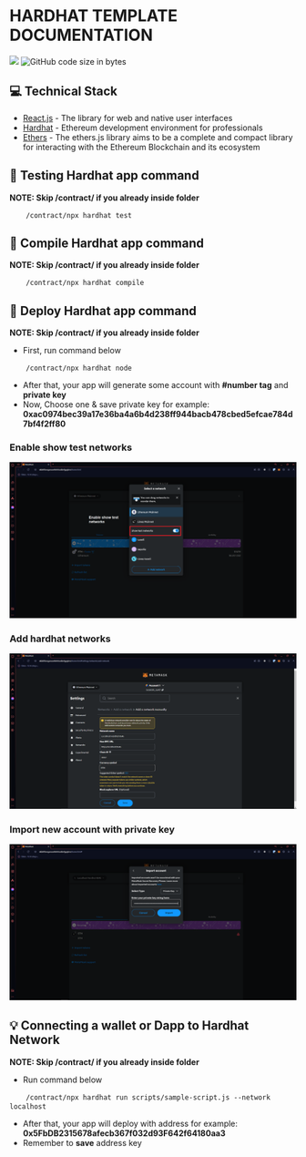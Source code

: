 # HARDHAT TEMPLATE DOCUMENTATION

<img src="https://img.shields.io/github/stars/minhtrifit/blockchain-getting-started"/> ![GitHub code size in bytes](https://img.shields.io/github/languages/code-size/minhtrifit/blockchain-getting-started)

## 💻 Technical Stack

- [React.js](https://react.dev) - The library for web and native user interfaces
- [Hardhat](https://hardhat.org) - Ethereum development environment for professionals
- [Ethers](https://docs.ethers.org/v5/) - The ethers.js library aims to be a complete and compact library for interacting with the Ethereum Blockchain and its ecosystem

## 🔬 Testing Hardhat app command

**NOTE: Skip /contract/ if you already inside folder**

```console
    /contract/npx hardhat test
```

## 💽 Compile Hardhat app command

**NOTE: Skip /contract/ if you already inside folder**

```console
    /contract/npx hardhat compile
```

## 💎 Deploy Hardhat app command

**NOTE: Skip /contract/ if you already inside folder**

* First, run command below

```console
    /contract/npx hardhat node
```

* After that, your app will generate some account with **#number tag** and **private key**
* Now, Choose one & save private key for example: **0xac0974bec39a17e36ba4a6b4d238ff944bacb478cbed5efcae784d7bf4f2ff80**

### Enable show test networks
![Enable show test networks](./showcase/1.png)

### Add hardhat networks
![Add hardhat networks](./showcase/2.png)

### Import new account with private key
![Import new account with private key](./showcase/3.png)


## 💡 Connecting a wallet or Dapp to Hardhat Network

**NOTE: Skip /contract/ if you already inside folder**

* Run command below

```console
    /contract/npx hardhat run scripts/sample-script.js --network localhost
```

* After that, your app will deploy with address for example: **0x5FbDB2315678afecb367f032d93F642f64180aa3**
* Remember to **save** address key